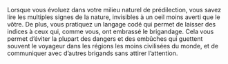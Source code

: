 ﻿---
id: background_bandit_fr.md#aptitude--signes-de-piste
name: 'Aptitude : Signes de piste'
---
Lorsque vous évoluez dans votre milieu naturel de prédilection, vous savez lire les multiples signes de la nature, invisibles à un oeil moins averti que le vôtre. De plus, vous pratiquez un langage codé qui permet de laisser des indices à ceux qui, comme vous, ont embrassé le brigandage. Cela vous permet d’éviter la plupart des dangers et des embûches qui guettent souvent le voyageur dans les régions les moins civilisées du monde, et de communiquer avec d’autres brigands sans attirer l’attention.

